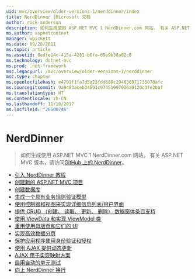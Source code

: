 ```yaml
---
uid: mvc/overview/older-versions-1/nerddinner/index
title: NerdDinner |Microsoft 文档
author: rick-anderson
description: 如何生成使用 ASP.NET MVC 1 NerdDinner.com 网站。 有关 ASP.NET MVC 3 版本中，访问 GitHub 上 nerddinner。
ms.author: aspnetcontent
manager: wpickett
ms.date: 09/28/2011
ms.topic: article
ms.assetid: 6edfe14c-415a-4281-b6fa-69e9b38a82c8
ms.technology: dotnet-mvc
ms.prod: .net-framework
msc.legacyurl: /mvc/overview/older-versions-1/nerddinner
msc.type: chapter
ms.openlocfilehash: e4791f1fa7d5a23fdd688c294836971735070afc
ms.sourcegitcommit: 9a9483aceb34591c97451997036a9120c3fe2baf
ms.translationtype: HT
ms.contentlocale: zh-CN
ms.lasthandoff: 11/10/2017
ms.locfileid: "26500746"
---
```

<a name="nerddinner"></a>NerdDinner
====================
> 如何生成使用 ASP.NET MVC 1 NerdDinner.com 网站。 有关 ASP.NET MVC 版本，请访问[GitHub 上的 NerdDinner](https://github.com/AspNetMVPSamples/NerdDinner)。


- [引入 NerdDinner 教程](introducing-the-nerddinner-tutorial.md)
- [创建新的 ASP.NET MVC 项目](create-a-new-aspnet-mvc-project.md)
- [创建数据库](create-a-database.md)
- [生成一个具有业务规则验证模型](build-a-model-with-business-rule-validations.md)
- [使用控制器和视图来实现详细信息列表/用户界面](use-controllers-and-views-to-implement-a-listingdetails-ui.md)
- [提供 CRUD （创建、 读取、 更新、 删除） 数据窗体条目支持](provide-crud-create-read-update-delete-data-form-entry-support.md)
- [使用 ViewData 和实现 ViewModel 类](use-viewdata-and-implement-viewmodel-classes.md)
- [重用使用母版页和它们的 UI](re-use-ui-using-master-pages-and-partials.md)
- [实现高效数据分页](implement-efficient-data-paging.md)
- [保护应用程序使用身份验证和授权](secure-applications-using-authentication-and-authorization.md)
- [使用 AJAX 提供动态更新](use-ajax-to-deliver-dynamic-updates.md)
- [AJAX 用于实现映射方案](use-ajax-to-implement-mapping-scenarios.md)
- [启用自动的单元测试](enable-automated-unit-testing.md)
- [向上 NerdDinner 换行](nerddinner-wrap-up.md)
